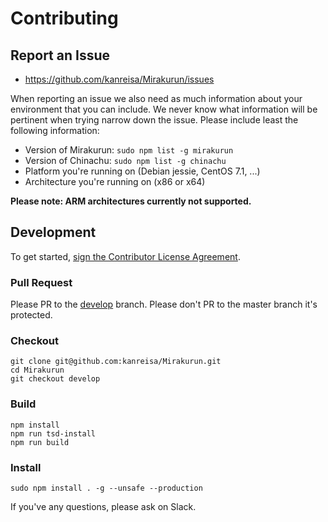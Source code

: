 # Contributing

## Report an Issue

* https://github.com/kanreisa/Mirakurun/issues

When reporting an issue we also need as much information about your environment
that you can include. We never know what information will be pertinent when
trying narrow down the issue. Please include least the following information:

* Version of Mirakurun: `sudo npm list -g mirakurun`
* Version of Chinachu: `sudo npm list -g chinachu`
* Platform you're running on (Debian jessie, CentOS 7.1, ...)
* Architecture you're running on (x86 or x64)

**Please note: ARM architectures currently not supported.**

## Development

To get started, [sign the Contributor License Agreement](https://www.clahub.com/agreements/kanreisa/Mirakurun).

### Pull Request

Please PR to the [develop](https://github.com/kanreisa/Mirakurun/tree/develop) branch.
Please don't PR to the master branch it's protected.

### Checkout

```
git clone git@github.com:kanreisa/Mirakurun.git
cd Mirakurun
git checkout develop
```

### Build

```
npm install
npm run tsd-install
npm run build
```

### Install

```
sudo npm install . -g --unsafe --production
```

If you've any questions, please ask on Slack.